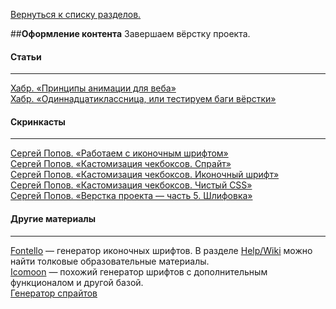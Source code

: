 [Вернуться к списку разделов.](../README.md)

##**Оформление контента**
Завершаем вёрстку проекта.

#### Статьи
----------
[Хабр. «Принципы анимации для веба»](http://habrahabr.ru/company/htmlacademy/blog/255583/)<br>
[Хабр. «Одиннадцатиклассница, или тестируем баги вёрстки»](http://habrahabr.ru/company/2gis/blog/246831/)<br>

#### Скринкасты
----------
[Сергей Попов. «Работаем с иконочным шрифтом»](https://youtu.be/2-UH0bnYPHY)<br>
[Сергей Попов. «Кастомизация чекбоксов. Спрайт»](https://youtu.be/1lyqVf4tftc)<br>
[Сергей Попов. «Кастомизация чекбоксов. Иконочный шрифт»](https://youtu.be/m0-c75v4xvs)<br>
[Сергей Попов. «Кастомизация чекбоксов. Чистый CSS»](https://youtu.be/EE5ZhZslhAQ)<br>
[Сергей Попов. «Верстка проекта — часть 5. Шлифовка»](https://youtu.be/_8kVxOXpM_s)<br>

#### Другие материалы
----------
[Fontello](http://fontello.com/) — генератор иконочных шрифтов. В разделе [Help/Wiki](https://github.com/fontello/fontello/wiki) можно найти толковые образовательные материалы.<br>
[Icomoon](https://icomoon.io/app/) — похожий генератор шрифтов с дополнительным функционалом и другой базой.<br>
[Генератор спрайтов](http://spritegen.website-performance.org/)
